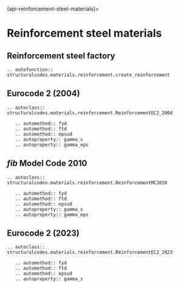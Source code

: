 (api-reinforcement-steel-materials)=
# Reinforcement steel materials

## Reinforcement steel factory

```{eval-rst}
.. autofunction:: structuralcodes.materials.reinforcement.create_reinforcement
```

## Eurocode 2 (2004)

```{eval-rst}
.. autoclass:: structuralcodes.materials.reinforcement.ReinforcementEC2_2004

   .. automethod:: fyd
   .. automethod:: ftd
   .. automethod:: epsud
   .. autoproperty:: gamma_s
   .. autoproperty:: gamma_eps
```

## _fib_ Model Code 2010

```{eval-rst}
.. autoclass:: structuralcodes.materials.reinforcement.ReinforcementMC2010

   .. automethod:: fyd
   .. automethod:: ftd
   .. automethod:: epsud
   .. autoproperty:: gamma_s
   .. autoproperty:: gamma_eps
```

## Eurocode 2 (2023)

```{eval-rst}
.. autoclass:: structuralcodes.materials.reinforcement.ReinforcementEC2_2023

   .. automethod:: fyd
   .. automethod:: ftd
   .. automethod:: epsud
   .. autoproperty:: gamma_s
```